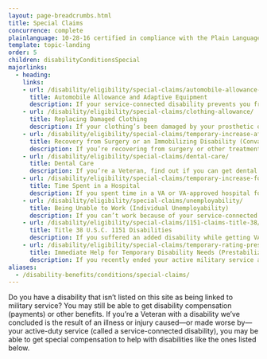 ```yaml
---
layout: page-breadcrumbs.html
title: Special Claims
concurrence: complete
plainlanguage: 10-28-16 certified in compliance with the Plain Language Act
template: topic-landing
order: 5
children: disabilityConditionsSpecial
majorlinks:
  - heading:
    links:
    - url: /disability/eligibility/special-claims/automobile-allowance-adaptive-equipment/
      title: Automobile Allowance and Adaptive Equipment
      description: If your service-connected disability prevents you from driving, find out if you can get money to help buy a specially equipped vehicle or make needed changes to your existing vehicle.
    - url: /disability/eligibility/special-claims/clothing-allowance/
      title: Replacing Damaged Clothing
      description: If your clothing’s been damaged by your prosthetic or orthopedic device—or by medicine you’re taking for a skin condition—find out if you can get money to help buy new clothes.
    - url: /disability/eligibility/special-claims/temporary-increase-after-surgery-or-cast/
      title: Recovery from Surgery or an Immobilizing Disability (Convalescence)
      description: If you’re recovering from surgery or other treatment that’s left you unable to move, find out if you can get temporary disability payments or other benefits. 
    - url: /disability/eligibility/special-claims/dental-care/
      title: Dental Care
      description: If you’re a Veteran, find out if you can get dental care through VA.
    - url: /disability/eligibility/special-claims/temporary-increase-for-time-in-hospital/
      title: Time Spent in a Hospital
      description: If you spent time in a VA or VA-approved hospital for a service-connected disability, find out if you can get benefits like disability payments for that time.
    - url: /disability/eligibility/special-claims/unemployability/
      title: Being Unable to Work (Individual Unemployability)
      description: If you can’t work because of your service-connected disability, find out if you can get increased disability payments.
    - url: /disability/eligibility/special-claims/1151-claims-title-38/
      title: Title 38 U.S.C. 1151 Disabilities
      description: If you suffered an added disability while getting VA medical care or taking part in a VA program designed to help you find, get, or keep a job, find out if you can get disability payments.
    - url: /disability/eligibility/special-claims/temporary-rating-prestabilization/
      title: Immediate Help for Temporary Disability Needs (Prestabilization)
      description: If you recently ended your active military service and you have a service-connected disability, find out if you can get temporary disability payments or other benefits right away.
aliases:
  - /disability-benefits/conditions/special-claims/
---
```


<div class="va-introtext">

Do you have a disability that isn’t listed on this site as being linked to military service? You may still be able to get disability compensation (payments) or other benefits. If you’re a Veteran with a disability we’ve concluded is the result of an illness or injury caused—or made worse by—your active-duty service (called a service-connected disability), you may be able to get special compensation to help with disabilities like the ones listed below.

</div>

